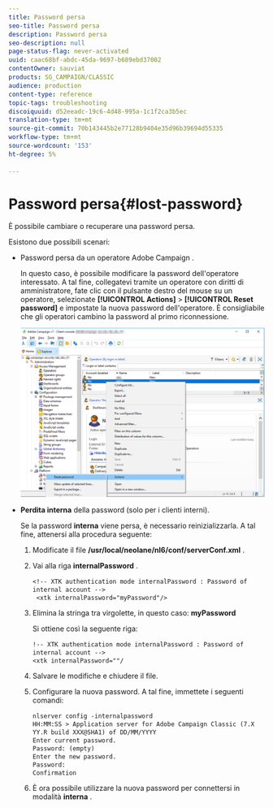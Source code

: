 ```yaml
---
title: Password persa
seo-title: Password persa
description: Password persa
seo-description: null
page-status-flag: never-activated
uuid: caac68bf-abdc-45da-9697-b689ebd37002
contentOwner: sauviat
products: SG_CAMPAIGN/CLASSIC
audience: production
content-type: reference
topic-tags: troubleshooting
discoiquuid: d52eeadc-19c6-4d48-995a-1c1f2ca3b5ec
translation-type: tm+mt
source-git-commit: 70b143445b2e77128b9404e35d96b39694d55335
workflow-type: tm+mt
source-wordcount: '153'
ht-degree: 5%

---
```



# Password persa{#lost-password}

È possibile cambiare o recuperare una password persa.

Esistono due possibili scenari:

* Password persa da un operatore Adobe Campaign .

   In questo caso, è possibile modificare la password dell&#39;operatore interessato. A tal fine, collegatevi tramite un operatore con diritti di amministratore, fate clic con il pulsante destro del mouse su un operatore, selezionate **[!UICONTROL Actions]** > **[!UICONTROL Reset password]** e impostate la nuova password dell&#39;operatore. È consigliabile che gli operatori cambino la password al primo riconnessione.

   ![](assets/operator-passwd.png)

* **Perdita interna** della password (solo per i clienti interni).

   Se la password **interna** viene persa, è necessario reinizializzarla. A tal fine, attenersi alla procedura seguente:

   1. Modificate il file **/usr/local/neolane/nl6/conf/serverConf.xml** .
   1. Vai alla riga **internalPassword** .

      ```
      <!-- XTK authentication mode internalPassword : Password of internal account -->
       <xtk internalPassword="myPassword"/>
      ```

   1. Elimina la stringa tra virgolette, in questo caso: **myPassword**

      Si ottiene così la seguente riga:

      ```
      !-- XTK authentication mode internalPassword : Password of internal account -->
      <xtk internalPassword=""/
      ```

   1. Salvare le modifiche e chiudere il file.
   1. Configurare la nuova password. A tal fine, immettete i seguenti comandi:

      ```
      nlserver config -internalpassword
      HH:MM:SS > Application server for Adobe Campaign Classic (7.X YY.R build XXX@SHA1) of DD/MM/YYYY
      Enter current password.
      Password: (empty)
      Enter the new password.
      Password: 
      Confirmation 
      ```

   1. È ora possibile utilizzare la nuova password per connettersi in modalità **interna** .

